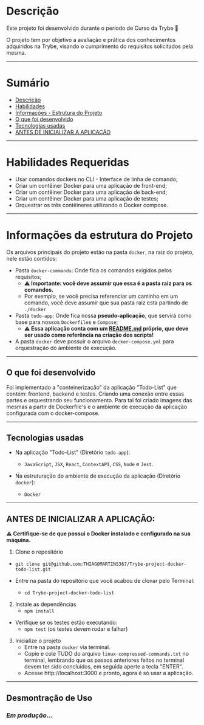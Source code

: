 # Descrição

Este projeto foi desenvolvido durante o período de Curso da Trybe 🚀

O projeto tem por objetivo a avaliação e prática dos conhecimentos adquiridos na Trybe, visando o cumprimento do requisitos solicitados pela mesma.

---

# Sumário
- [Descrição](#descrição)
- [Habilidades](#habilidades-requeridas)
- [Informações - Estrutura do Projeto](#informações-da-estrutura-do-projeto)
- [O que foi desenvolvido](#o-que-foi-desenvolvido)
- [Tecnologias usadas](#tecnologias-usadas)
- [ANTES DE INICIALIZAR A APLICAÇÃO](#antes-de-inicializar-a-aplicação)

---

# Habilidades Requeridas
  * Usar comandos dockers no CLI - Interface de linha de comando;
  * Criar um contêiner Docker para uma aplicação de front-end;
  * Criar um contêiner Docker para uma aplicação de back-end;
  * Criar um contêiner Docker para uma aplicação de testes;
  * Orquestrar os três contêineres utilizando o Docker compose.

---

# Informações da estrutura do Projeto

Os arquivos principais do projeto estão na pasta `docker`, na raiz do projeto, nele estão contidos:
- Pasta `docker-commands`: Onde fica os comandos exigidos pelos requisitos; 
  - **⚠️ Importante: você deve assumir que essa é a pasta raiz para os comandos.**
  - Por exemplo, se você precisa referenciar um caminho em um comando, você deve assumir que sua pasta raiz esta partindo de `./docker`
- Pasta `todo-app`: Onde fica nossa **pseudo-aplicação**, que servirá como base para nossos `Dockerfile`s e `Compose`;
  - **⚠️ Essa aplicação conta com um [**README.md**](./docker/todo-app/README.md) próprio, que deve ser usado como referência na criação dos scripts!**
- A pasta `docker` deve possuir o arquivo `docker-compose.yml` para orquestração do ambiente de execução.

---

## O que foi desenvolvido

Foi implementado a "conteinerização" da aplicação "Todo-List" que contém: frontend, backend e testes. Criando uma conexão entre essas partes e orquestrando seu funcionamento. Para tal foi criado imagens das mesmas a partir de Dockerfile's e o ambiente de execução da aplicação configurada com o docker-compose.

---

## Tecnologias usadas

- Na aplicação "Todo-List" (Diretório `todo-app`):
  * `JavaScript`, `JSX`, `React`, `ContextAPI`, `CSS`, `Node` e `Jest`.

- Na estruturação do ambiente de execução da aplicação (Diretório `docker`):
  * `Docker`

---

## ANTES DE INICIALIZAR A APLICAÇÃO:

**⚠️ Certifique-se de que possui o Docker instalado e configurado na sua máquina.**

1. Clone o repositório
  * `git clone git@github.com:THIAGOMARTINS367/Trybe-project-docker-todo-list.git`

  * Entre na pasta do repositório que você acabou de clonar pelo Terminal:
    * `cd Trybe-project-docker-todo-list`

2. Instale as dependências
    * `npm install`

  * Verifique se os testes estão executando:
    * `npm test` (os testes devem rodar e falhar)

3.  Inicialize o projeto
    * Entre na pasta `docker` via terminal.
    * Copie e cole TUDO do arquivo `linux-compressed-commands.txt` no terminal, lembrando que os passos anteriores feitos no terminal devem ter sido concluídos, em seguida aperte a tecla "ENTER".
    * Acesse http://localhost:3000 e pronto, agora é só usar a aplicação.

---

## Desmontração de Uso

### *Em produção*...
